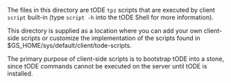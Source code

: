 The files in this directory are tODE `tpz` scripts that are executed by client `script` built-in (type `script -h` into the tODE Shell for more information).

This directory is supplied as a location where you can add your own client-side scripts or customize the implementation of the scripts found in $GS_HOME/sys/default/client/tode-scripts.

The primary purpose of client-side scripts is to bootstrap tODE into a stone, since tODE commands cannot be executed on the server until tODE is installed.
